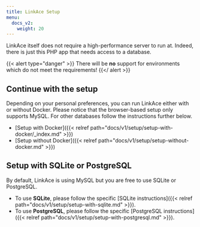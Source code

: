 ```yaml
---
title: LinkAce Setup
menu:
  docs_v2:
    weight: 20
---
```


LinkAce itself does not require a high-performance server to run at. Indeed, there is just this PHP app that needs access to a database.

{{< alert type="danger" >}}
There will be **no** support for environments which do not meet the requirements!
{{</ alert >}}


## Continue with the setup

Depending on your personal preferences, you can run LinkAce either with or without Docker. Please notice that the browser-based setup only supports MySQL. For other databases follow the instructions further below.

* [Setup with Docker]({{< relref path="docs/v1/setup/setup-with-docker/_index.md" >}})
* [Setup without Docker]({{< relref path="docs/v1/setup/setup-without-docker.md" >}})


## Setup with SQLite or PostgreSQL

By default, LinkAce is using MySQL but you are free to use SQLite or PostgreSQL.

- To use **SQLite**, please follow the specific [SQLite instructions]({{< relref path="docs/v1/setup/setup-with-sqlite.md" >}}).
- To use **PostgreSQL**, please follow the specific [PostgreSQL instructions]({{< relref path="docs/v1/setup/setup-with-postgresql.md" >}}).

